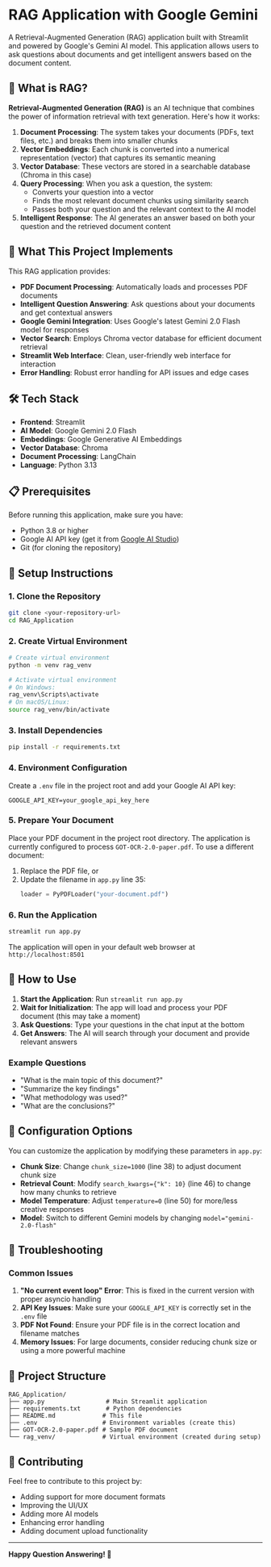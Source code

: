 # RAG Application with Google Gemini

A Retrieval-Augmented Generation (RAG) application built with Streamlit and powered by Google's Gemini AI model. This application allows users to ask questions about documents and get intelligent answers based on the document content.

## 🤖 What is RAG?

**Retrieval-Augmented Generation (RAG)** is an AI technique that combines the power of information retrieval with text generation. Here's how it works:

1. **Document Processing**: The system takes your documents (PDFs, text files, etc.) and breaks them into smaller chunks
2. **Vector Embeddings**: Each chunk is converted into a numerical representation (vector) that captures its semantic meaning
3. **Vector Database**: These vectors are stored in a searchable database (Chroma in this case)
4. **Query Processing**: When you ask a question, the system:
   - Converts your question into a vector
   - Finds the most relevant document chunks using similarity search
   - Passes both your question and the relevant context to the AI model
5. **Intelligent Response**: The AI generates an answer based on both your question and the retrieved document content

## 🚀 What This Project Implements

This RAG application provides:

- **PDF Document Processing**: Automatically loads and processes PDF documents
- **Intelligent Question Answering**: Ask questions about your documents and get contextual answers
- **Google Gemini Integration**: Uses Google's latest Gemini 2.0 Flash model for responses
- **Vector Search**: Employs Chroma vector database for efficient document retrieval
- **Streamlit Web Interface**: Clean, user-friendly web interface for interaction
- **Error Handling**: Robust error handling for API issues and edge cases

## 🛠️ Tech Stack

- **Frontend**: Streamlit
- **AI Model**: Google Gemini 2.0 Flash
- **Embeddings**: Google Generative AI Embeddings
- **Vector Database**: Chroma
- **Document Processing**: LangChain
- **Language**: Python 3.13

## 📋 Prerequisites

Before running this application, make sure you have:

- Python 3.8 or higher
- Google AI API key (get it from [Google AI Studio](https://makersuite.google.com/app/apikey))
- Git (for cloning the repository)

## 🔧 Setup Instructions

### 1. Clone the Repository

```bash
git clone <your-repository-url>
cd RAG_Application
```

### 2. Create Virtual Environment

```bash
# Create virtual environment
python -m venv rag_venv

# Activate virtual environment
# On Windows:
rag_venv\Scripts\activate
# On macOS/Linux:
source rag_venv/bin/activate
```

### 3. Install Dependencies

```bash
pip install -r requirements.txt
```

### 4. Environment Configuration

Create a `.env` file in the project root and add your Google AI API key:

```env
GOOGLE_API_KEY=your_google_api_key_here
```

### 5. Prepare Your Document

Place your PDF document in the project root directory. The application is currently configured to process `GOT-OCR-2.0-paper.pdf`. To use a different document:

1. Replace the PDF file, or
2. Update the filename in `app.py` line 35:
   ```python
   loader = PyPDFLoader("your-document.pdf")
   ```

### 6. Run the Application

```bash
streamlit run app.py
```

The application will open in your default web browser at `http://localhost:8501`

## 📖 How to Use

1. **Start the Application**: Run `streamlit run app.py`
2. **Wait for Initialization**: The app will load and process your PDF document (this may take a moment)
3. **Ask Questions**: Type your questions in the chat input at the bottom
4. **Get Answers**: The AI will search through your document and provide relevant answers

### Example Questions

- "What is the main topic of this document?"
- "Summarize the key findings"
- "What methodology was used?"
- "What are the conclusions?"

## 🔧 Configuration Options

You can customize the application by modifying these parameters in `app.py`:

- **Chunk Size**: Change `chunk_size=1000` (line 38) to adjust document chunk size
- **Retrieval Count**: Modify `search_kwargs={"k": 10}` (line 46) to change how many chunks to retrieve
- **Model Temperature**: Adjust `temperature=0` (line 50) for more/less creative responses
- **Model**: Switch to different Gemini models by changing `model="gemini-2.0-flash"`

## 🐛 Troubleshooting

### Common Issues

1. **"No current event loop" Error**: This is fixed in the current version with proper asyncio handling
2. **API Key Issues**: Make sure your `GOOGLE_API_KEY` is correctly set in the `.env` file
3. **PDF Not Found**: Ensure your PDF file is in the correct location and filename matches
4. **Memory Issues**: For large documents, consider reducing chunk size or using a more powerful machine


## 📁 Project Structure

```
RAG_Application/
├── app.py                 # Main Streamlit application
├── requirements.txt       # Python dependencies
├── README.md             # This file
├── .env                  # Environment variables (create this)
├── GOT-OCR-2.0-paper.pdf # Sample PDF document
└── rag_venv/             # Virtual environment (created during setup)
```

## 🤝 Contributing

Feel free to contribute to this project by:
- Adding support for more document formats
- Improving the UI/UX
- Adding more AI models
- Enhancing error handling
- Adding document upload functionality

---

**Happy Question Answering! 🎉**
